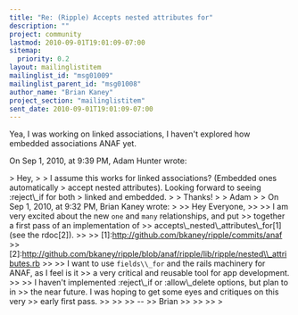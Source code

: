 ```yaml
---
title: "Re: (Ripple) Accepts nested attributes for"
description: ""
project: community
lastmod: 2010-09-01T19:01:09-07:00
sitemap:
  priority: 0.2
layout: mailinglistitem
mailinglist_id: "msg01009"
mailinglist_parent_id: "msg01008"
author_name: "Brian Kaney"
project_section: "mailinglistitem"
sent_date: 2010-09-01T19:01:09-07:00
---
```



Yea, I was working on linked associations, I haven't explored how embedded 
associations ANAF yet.


On Sep 1, 2010, at 9:39 PM, Adam Hunter wrote:

&gt; Hey,
&gt; 
&gt; I assume this works for linked associations? (Embedded ones automatically 
&gt; accept nested attributes). Looking forward to seeing :reject\\_if for both 
&gt; linked and embedded.
&gt; 
&gt; Thanks!
&gt; 
&gt; Adam
&gt; 
&gt; On Sep 1, 2010, at 9:32 PM, Brian Kaney wrote:
&gt; 
&gt;&gt; Hey Everyone,
&gt;&gt; 
&gt;&gt; I am very excited about the new `one` and `many` relationships, and put 
&gt;&gt; together a first pass of an implementation of 
&gt;&gt; accepts\\_nested\\_attributes\\_for[1] (see the rdoc[2]).
&gt;&gt; 
&gt;&gt; [1]:http://github.com/bkaney/ripple/commits/anaf
&gt;&gt; [2]:http://github.com/bkaney/ripple/blob/anaf/ripple/lib/ripple/nested\\_attributes.rb
&gt;&gt; 
&gt;&gt; I want to use `fields\\_for` and the rails machinery for ANAF, as I feel is it 
&gt;&gt; a very critical and reusable tool for app development. 
&gt;&gt; 
&gt;&gt; I haven't implemented :reject\\_if or :allow\\_delete options, but plan to in 
&gt;&gt; the near future. I was hoping to get some eyes and critiques on this very 
&gt;&gt; early first pass.
&gt;&gt; 
&gt;&gt; 
&gt;&gt; --
&gt;&gt; Brian
&gt;&gt; 
&gt;&gt; 
&gt;&gt; 
&gt; 

